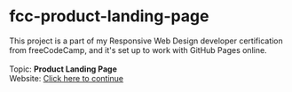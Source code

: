 # fcc-product-landing-page
This project is a part of my Responsive Web Design developer certification from freeCodeCamp, and it's set up to work with GitHub Pages online.
<br><br>
Topic: **Product Landing Page**<br>
Website: [Click here to continue](https://shiddharth.github.io/fcc-product-landing-page)
